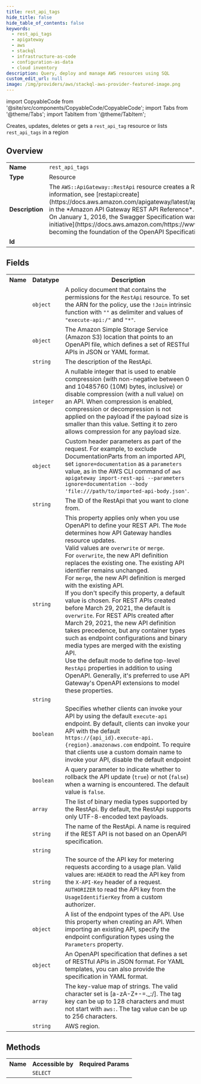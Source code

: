 ```yaml
---
title: rest_api_tags
hide_title: false
hide_table_of_contents: false
keywords:
  - rest_api_tags
  - apigateway
  - aws
  - stackql
  - infrastructure-as-code
  - configuration-as-data
  - cloud inventory
description: Query, deploy and manage AWS resources using SQL
custom_edit_url: null
image: /img/providers/aws/stackql-aws-provider-featured-image.png
---
```


import CopyableCode from '@site/src/components/CopyableCode/CopyableCode';
import Tabs from '@theme/Tabs';
import TabItem from '@theme/TabItem';

Creates, updates, deletes or gets a <code>rest_api_tag</code> resource or lists <code>rest_api_tags</code> in a region

## Overview
<table><tbody>
<tr><td><b>Name</b></td><td><code>rest_api_tags</code></td></tr>
<tr><td><b>Type</b></td><td>Resource</td></tr>
<tr><td><b>Description</b></td><td>The <code>AWS::ApiGateway::RestApi</code> resource creates a REST API. For more information, see &#91;restapi:create&#93;(https://docs.aws.amazon.com/apigateway/latest/api/API_CreateRestApi.html) in the *Amazon API Gateway REST API Reference*.<br />On January 1, 2016, the Swagger Specification was donated to the &#91;OpenAPI initiative&#93;(https://docs.aws.amazon.com/https://www.openapis.org/), becoming the foundation of the OpenAPI Specification.</td></tr>
<tr><td><b>Id</b></td><td><CopyableCode code="aws.apigateway.rest_api_tags" /></td></tr>
</tbody></table>

## Fields
<table><tbody><tr><th>Name</th><th>Datatype</th><th>Description</th></tr><tr><td><CopyableCode code="policy" /></td><td><code>object</code></td><td>A policy document that contains the permissions for the <code>RestApi</code> resource. To set the ARN for the policy, use the <code>!Join</code> intrinsic function with <code>""</code> as delimiter and values of <code>"execute-api:/"</code> and <code>"*"</code>.</td></tr>
<tr><td><CopyableCode code="body_s3_location" /></td><td><code>object</code></td><td>The Amazon Simple Storage Service (Amazon S3) location that points to an OpenAPI file, which defines a set of RESTful APIs in JSON or YAML format.</td></tr>
<tr><td><CopyableCode code="description" /></td><td><code>string</code></td><td>The description of the RestApi.</td></tr>
<tr><td><CopyableCode code="minimum_compression_size" /></td><td><code>integer</code></td><td>A nullable integer that is used to enable compression (with non-negative between 0 and 10485760 (10M) bytes, inclusive) or disable compression (with a null value) on an API. When compression is enabled, compression or decompression is not applied on the payload if the payload size is smaller than this value. Setting it to zero allows compression for any payload size.</td></tr>
<tr><td><CopyableCode code="parameters" /></td><td><code>object</code></td><td>Custom header parameters as part of the request. For example, to exclude DocumentationParts from an imported API, set <code>ignore=documentation</code> as a <code>parameters</code> value, as in the AWS CLI command of <code>aws apigateway import-rest-api --parameters ignore=documentation --body 'file:///path/to/imported-api-body.json'</code>.</td></tr>
<tr><td><CopyableCode code="clone_from" /></td><td><code>string</code></td><td>The ID of the RestApi that you want to clone from.</td></tr>
<tr><td><CopyableCode code="mode" /></td><td><code>string</code></td><td>This property applies only when you use OpenAPI to define your REST API. The <code>Mode</code> determines how API Gateway handles resource updates.<br />Valid values are <code>overwrite</code> or <code>merge</code>. <br />For <code>overwrite</code>, the new API definition replaces the existing one. The existing API identifier remains unchanged.<br />For <code>merge</code>, the new API definition is merged with the existing API.<br />If you don't specify this property, a default value is chosen. For REST APIs created before March 29, 2021, the default is <code>overwrite</code>. For REST APIs created after March 29, 2021, the new API definition takes precedence, but any container types such as endpoint configurations and binary media types are merged with the existing API. <br />Use the default mode to define top-level <code>RestApi</code> properties in addition to using OpenAPI. Generally, it's preferred to use API Gateway's OpenAPI extensions to model these properties.</td></tr>
<tr><td><CopyableCode code="rest_api_id" /></td><td><code>string</code></td><td></td></tr>
<tr><td><CopyableCode code="disable_execute_api_endpoint" /></td><td><code>boolean</code></td><td>Specifies whether clients can invoke your API by using the default <code>execute-api</code> endpoint. By default, clients can invoke your API with the default <code>https://&#123;api_id&#125;.execute-api.&#123;region&#125;.amazonaws.com</code> endpoint. To require that clients use a custom domain name to invoke your API, disable the default endpoint</td></tr>
<tr><td><CopyableCode code="fail_on_warnings" /></td><td><code>boolean</code></td><td>A query parameter to indicate whether to rollback the API update (<code>true</code>) or not (<code>false</code>) when a warning is encountered. The default value is <code>false</code>.</td></tr>
<tr><td><CopyableCode code="binary_media_types" /></td><td><code>array</code></td><td>The list of binary media types supported by the RestApi. By default, the RestApi supports only UTF-8-encoded text payloads.</td></tr>
<tr><td><CopyableCode code="name" /></td><td><code>string</code></td><td>The name of the RestApi. A name is required if the REST API is not based on an OpenAPI specification.</td></tr>
<tr><td><CopyableCode code="root_resource_id" /></td><td><code>string</code></td><td></td></tr>
<tr><td><CopyableCode code="api_key_source_type" /></td><td><code>string</code></td><td>The source of the API key for metering requests according to a usage plan. Valid values are: <code>HEADER</code> to read the API key from the <code>X-API-Key</code> header of a request. <code>AUTHORIZER</code> to read the API key from the <code>UsageIdentifierKey</code> from a custom authorizer.</td></tr>
<tr><td><CopyableCode code="endpoint_configuration" /></td><td><code>object</code></td><td>A list of the endpoint types of the API. Use this property when creating an API. When importing an existing API, specify the endpoint configuration types using the <code>Parameters</code> property.</td></tr>
<tr><td><CopyableCode code="body" /></td><td><code>object</code></td><td>An OpenAPI specification that defines a set of RESTful APIs in JSON format. For YAML templates, you can also provide the specification in YAML format.</td></tr>
<tr><td><CopyableCode code="tags" /></td><td><code>array</code></td><td>The key-value map of strings. The valid character set is &#91;a-zA-Z+-=._:/&#93;. The tag key can be up to 128 characters and must not start with <code>aws:</code>. The tag value can be up to 256 characters.</td></tr>
<tr><td><CopyableCode code="region" /></td><td><code>string</code></td><td>AWS region.</td></tr>
</tbody></table>

## Methods

<table><tbody>
  <tr>
    <th>Name</th>
    <th>Accessible by</th>
    <th>Required Params</th>
  </tr>
  <tr>
    <td><CopyableCode code="view" /></td>
    <td><code>SELECT</code></td>
    <td><CopyableCode code="region" /></td>
  </tr>
</tbody></table>








